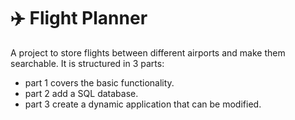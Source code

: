 # :airplane: Flight Planner

A project to store flights between different airports and make them searchable.
It is structured in 3 parts:
- part 1 covers the basic functionality.
- part 2 add a SQL database.
- part 3 create a dynamic application that can be modified.

